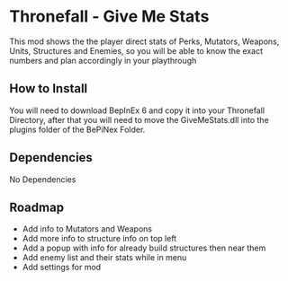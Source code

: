 # Thronefall - Give Me Stats
This mod shows the the player direct stats of Perks, Mutators, Weapons, Units, Structures and Enemies, so you will be able to know the exact numbers and plan accordingly in your playthrough

## How to Install
You will need to download BepInEx 6 and copy it into your Thronefall Directory, after that you will need to move the GiveMeStats.dll into the plugins folder of the BePiNex Folder.

## Dependencies
No Dependencies

## Roadmap
- Add info to Mutators and Weapons
- Add more info to structure info on top left
- Add a popup with info for already build structures then near them
- Add enemy list and their stats while in menu
- Add settings for mod
